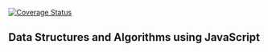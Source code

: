 [![Coverage Status](https://coveralls.io/repos/github/terryx/functional-js/badge.svg?branch=master)](https://coveralls.io/github/terryx/functional-js?branch=master)

## Data Structures and Algorithms using JavaScript
